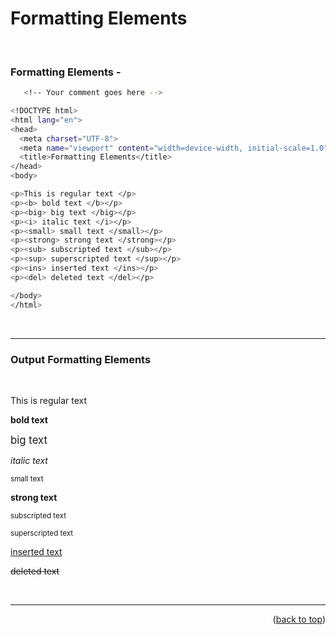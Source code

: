 <a name="topage"></a>

# Formatting Elements

<br/>

### Formatting Elements - 

  ```sh
     <!-- Your comment goes here -->
  ```

  ```sh
<!DOCTYPE html>
<html lang="en">
  <head>
    <meta charset="UTF-8">
    <meta name="viewport" content="width=device-width, initial-scale=1.0">
    <title>Formatting Elements</title>
  </head>
  <body>

  <p>This is regular text </p>
  <p><b> bold text </b></p>
  <p><big> big text </big></p>
  <p><i> italic text </i></p>
  <p><small> small text </small></p>
  <p><strong> strong text </strong></p>
  <p><sub> subscripted text </sub></p>
  <p><sup> superscripted text </sup></p>
  <p><ins> inserted text </ins></p>
  <p><del> deleted text </del></p>

  </body>
</html>
  ```

<br/>

----

### Output Formatting Elements

<br/>
  <p>This is regular text </p>
  <p><b> bold text </b></p>
  <p><big> big text </big></p>
  <p><i> italic text </i></p>
  <p><small> small text </small></p>
  <p><strong> strong text </strong></p>
  <p><sub> subscripted text </sub></p>
  <p><sup> superscripted text </sup></p>
  <p><ins> inserted text </ins></p>
  <p><del> deleted text </del></p>


<br/>

---

<p align="right">(<a href="#topage">back to top</a>)</p>

<br/>
<br/>